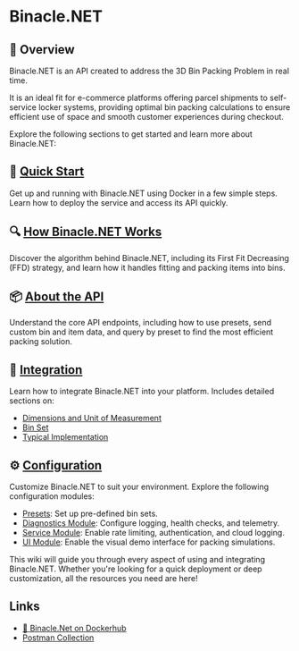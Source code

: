 ﻿# Binacle.NET

## 📝 Overview
Binacle.NET is an API created to address the 3D Bin Packing Problem in real time.

It is an ideal fit for e-commerce platforms offering parcel shipments to self-service locker systems, providing optimal bin packing calculations to ensure efficient use of space and smooth customer experiences during checkout.

Explore the following sections to get started and learn more about Binacle.NET:

## 🚀 [Quick Start](wiki/Quick-Start)
Get up and running with Binacle.NET using Docker in a few simple steps. Learn how to deploy the service and access its API quickly.

## 🔍 [How Binacle.NET Works](How-Binacle.Net-Works)
Discover the algorithm behind Binacle.NET, including its First Fit Decreasing (FFD) strategy, and learn how it handles fitting and packing items into bins.

## 📦 [About the API](About-the-API)
Understand the core API endpoints, including how to use presets, send custom bin and item data, and query by preset to find the most efficient packing solution.

## 🔗 [Integration](Integration)
Learn how to integrate Binacle.NET into your platform. Includes detailed sections on:

- [Dimensions and Unit of Measurement](Integration%3A-Dimensions-and-Unit-of-Measurement)
- [Bin Set](Integration%3A-The-Bin-Set)
- [Typical Implementation](Integration%3A-A-Typical-Implementation)

## ⚙️ [Configuration](Configuration)
Customize Binacle.NET to suit your environment. Explore the following configuration modules:

- [Presets](Configuration%3A-Presets): Set up pre-defined bin sets.
- [Diagnostics Module](Configuration%3A-Diagnostics-Module): Configure logging, health checks, and telemetry.
- [Service Module](Configuration%3A-Service-Module): Enable rate limiting, authentication, and cloud logging.
- [UI Module](Configuration%3A-UI-Module): Enable the visual demo interface for packing simulations.


This wiki will guide you through every aspect of using and integrating Binacle.NET. Whether you're looking for a quick deployment or deep customization, all the resources you need are here!



## Links

- [🐳 Binacle.Net on Dockerhub](https://hub.docker.com/r/chrismavrommatis/binacle-net)
- [Postman Collection](https://www.postman.com/chrismavrommatis/workspace/binacle-net/)

  

